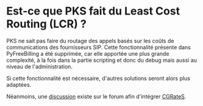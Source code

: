 <!---
# P-KISS-SBC documentation © 2007-2024 by Mathias WOLFF 
# is licensed under Attribution-NonCommercial-ShareAlike 4.0 International (see https://creativecommons.org/licenses/by-nc-sa/4.0/)
# SPDX-License-Identifier: CC-BY-NC-SA-4.0
--->

# Est-ce que PKS fait du Least Cost Routing (LCR) ?

PKS ne sait pas faire du routage des appels basés sur les coûts de communications des fournisseurs SIP. Cette fonctionnalité présente dans PyFreeBilling a été supprimée, car elle apportée une plus grande complexité, à la fois dans la partie scripting et donc du debug mais aussi au niveau de l'administration.

Si cette fonctionnalité est nécessaire, d'autres solutions seront alors plus adaptées.

Néanmoins, une [discussion](https://github.com/mwolff44/pyfreebilling/discussions/186) existe sur le forum afin d'intégrer [CGRateS](http://www.cgrates.org/).
